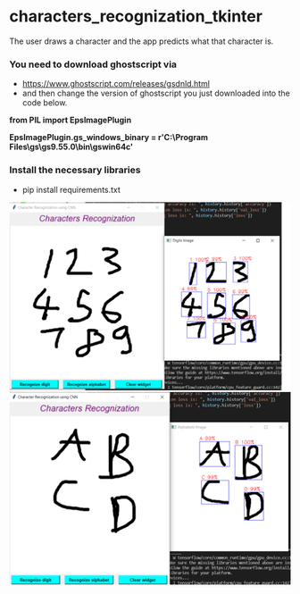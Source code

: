 # characters_recognization_tkinter
The user draws a character and the app predicts what that character is.

### You need to download ghostscript via 

- https://www.ghostscript.com/releases/gsdnld.html
- and then change the version of ghostscript you just downloaded into the code below.

**from PIL import EpsImagePlugin**

**EpsImagePlugin.gs_windows_binary = r'C:\Program Files\gs\gs9.55.0\bin\gswin64c'**

### Install the necessary libraries
- pip install requirements.txt

![screen_shot](./image/digit.png)
![screen_shot](./image/alphabet.png)
